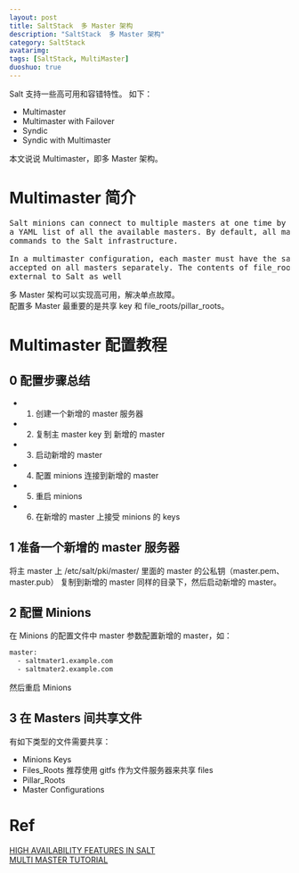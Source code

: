 ```yaml
---
layout: post
title: SaltStack  多 Master 架构
description: "SaltStack  多 Master 架构"
category: SaltStack
avatarimg:
tags: [SaltStack, MultiMaster]
duoshuo: true
---
```



Salt 支持一些高可用和容错特性。
如下：

* Multimaster
* Multimaster with Failover
* Syndic
* Syndic with Multimaster

本文说说 Multimaster，即多 Master 架构。

# Multimaster 简介

<pre>
Salt minions can connect to multiple masters at one time by configuring the master configuration parameter as
a YAML list of all the available masters. By default, all masters are ``hot'', meaning that any master can direct
commands to the Salt infrastructure.

In a multimaster configuration, each master must have the same cryptographic keys, and minion keys must be
accepted on all masters separately. The contents of file_roots and pillar_roots need to be kept in sync with processes
external to Salt as well
</pre>

多 Master 架构可以实现高可用，解决单点故障。  
配置多 Master 最重要的是共享 key 和 file_roots/pillar_roots。


# Multimaster 配置教程

## 0 配置步骤总结

* 1. 创建一个新增的 master 服务器
* 2. 复制主 master key 到 新增的 master
* 3. 启动新增的 master
* 4. 配置 minions 连接到新增的 master
* 5. 重启 minions
* 6. 在新增的 master 上接受 minions 的 keys

## 1 准备一个新增的 master 服务器

将主 master 上 /etc/salt/pki/master/ 里面的 master 的公私钥（master.pem、master.pub） 
复制到新增的 master 同样的目录下，然后启动新增的 master。

## 2 配置 Minions

在 Minions 的配置文件中 master 参数配置新增的 master，如：

```bash
master:
  - saltmater1.example.com
  - saltmater2.example.com
```    

然后重启 Minions

## 3 在 Masters 间共享文件

有如下类型的文件需要共享：

* Minions Keys
* Files_Roots 推荐使用 gitfs 作为文件服务器来共享 files
* Pillar_Roots
* Master Configurations

# Ref 
[HIGH AVAILABILITY FEATURES IN SALT](https://docs.saltstack.com/en/latest/topics/highavailability/index.html)  
[MULTI MASTER TUTORIAL](https://docs.saltstack.com/en/latest/topics/tutorials/multimaster.html)  

